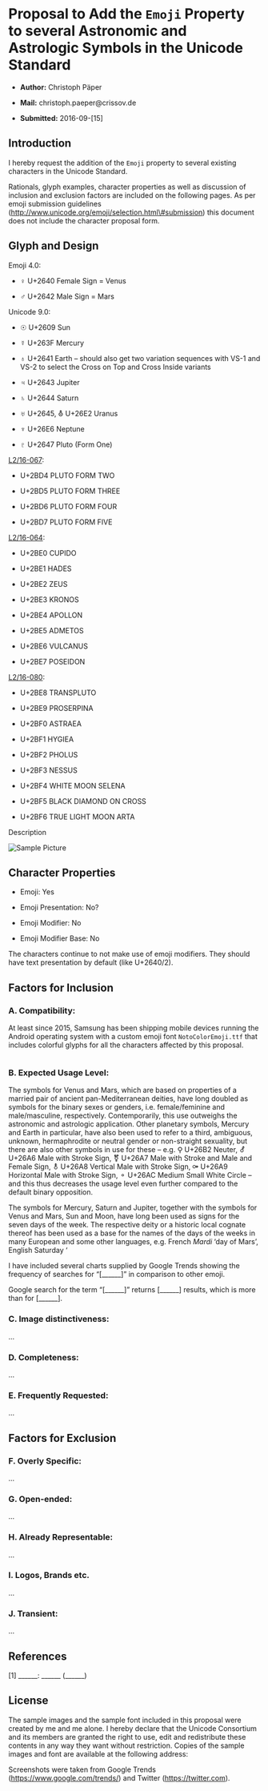 Proposal to Add the `Emoji` Property to several Astronomic and Astrologic Symbols in the Unicode Standard
=========================================================================================================

-   **Author:** Christoph Päper

-   **Mail:** christoph.paeper\@crissov.de

-   **Submitted:** 2016-09-[15]

Introduction
------------

I hereby request the addition of the `Emoji` property to several existing
characters in the Unicode Standard.

Rationals, glyph examples, character properties as well as discussion of
inclusion and exclusion factors are included on the following pages. As per
emoji submission guidelines
(http://www.unicode.org/emoji/selection.html\#submission) this document does not
include the character proposal form.

Glyph and Design
----------------

Emoji 4.0:

-   ♀ U+2640 Female Sign = Venus

-   ♂ U+2642 Male Sign = Mars

Unicode 9.0:

-   ☉ U+2609 Sun

-   ☿ U+263F Mercury

-   ♁ U+2641 Earth – should also get two variation sequences with VS-1 and VS-2
    to select the Cross on Top and Cross Inside variants

-   ♃ U+2643 Jupiter

-   ♄ U+2644 Saturn

-   ♅ U+2645, ⛢ U+26E2 Uranus

-   ♆ U+26E6 Neptune

-   ♇ U+2647 Pluto (Form One)

[L2/16-067](http://www.unicode.org/L2/L2016/16067r-astrological-plutos.pdf):

-   U+2BD4 PLUTO FORM TWO

-   U+2BD5 PLUTO FORM THREE

-   U+2BD6 PLUTO FORM FOUR

-   U+2BD7 PLUTO FORM FIVE

[L2/16-064](http://www.unicode.org/L2/L2016/16064r-uranian-planets.pdf):

-   U+2BE0 CUPIDO

-   U+2BE1 HADES

-   U+2BE2 ZEUS

-   U+2BE3 KRONOS

-   U+2BE4 APOLLON

-   U+2BE5 ADMETOS

-   U+2BE6 VULCANUS

-   U+2BE7 POSEIDON

[L2/16-080](http://www.unicode.org/L2/L2016/16080r-add-astrology.pdf):

-   U+2BE8 TRANSPLUTO

-   U+2BE9 PROSERPINA

-   U+2BF0 ASTRAEA

-   U+2BF1 HYGIEA

-   U+2BF2 PHOLUS

-   U+2BF3 NESSUS

-   U+2BF4 WHITE MOON SELENA

-   U+2BF5 BLACK DIAMOND ON CROSS

-   U+2BF6 TRUE LIGHT MOON ARTA

Description

![Sample Picture](.png)

Character Properties
--------------------

-   Emoji: Yes

-   Emoji Presentation: No?

-   Emoji Modifier: No

-   Emoji Modifier Base: No

The characters continue to not make use of emoji modifiers. They should have
text presentation by default (like U+2640/2).

Factors for Inclusion
---------------------

### A. Compatibility:

At least since 2015, Samsung has been shipping mobile devices running the
Android operating system with a custom emoji font `NotoColorEmoji.ttf` that
includes colorful glyphs for all the characters affected by this proposal.

![]()

### B. Expected Usage Level:

The symbols for Venus and Mars, which are based on properties of a married pair
of ancient pan-Mediterranean deities, have long doubled as symbols for the
binary sexes or genders, i.e. female/feminine and male/masculine, respectively.
Contemporarily, this use outweighs the astronomic and astrologic application.
Other planetary symbols, Mercury and Earth in particular, have also been used to
refer to a third, ambiguous, unknown, hermaphrodite or neutral gender or
non-straight sexuality, but there are also other symbols in use for these – e.g.
⚲ U+26B2 Neuter, ⚦ U+26A6 Male with Stroke Sign, ⚧ U+26A7 Male with Stroke and
Male and Female Sign, ⚨ U+26A8 Vertical Male with Stroke Sign, ⚩ U+26A9
Horizontal Male with Stroke Sign, ⚬ U+26AC Medium Small White Circle – and this
thus decreases the usage level even further compared to the default binary
opposition.

The symbols for Mercury, Saturn and Jupiter, together with the symbols for Venus
and Mars, Sun and Moon, have long been used as signs for the seven days of the
week. The respective deity or a historic local cognate thereof has been used as
a base for the names of the days of the weeks in many European and some other
languages, e.g. French *Mardi* ‘day of Mars’, English Saturday ‘

I have included several charts supplied by Google Trends showing the frequency
of searches for “[\_\_\_\_\_\_]” in comparison to other emoji.

Google search for the term “[\_\_\_\_\_\_]” returns [\_\_\_\_\_\_] results,
which is more than for [\_\_\_\_\_\_].

### C. Image distinctiveness:

...

### D. Completeness:

...

### E. Frequently Requested:

...

Factors for Exclusion
---------------------

### F. Overly Specific:

...

### G. Open-ended:

...

### H. Already Representable:

...

### I. Logos, Brands etc.

...

### J. Transient:

...

References
----------

[1] \_\_\_\_\_\_: \_\_\_\_\_\_ (\_\_\_\_\_\_)

License
-------

The sample images and the sample font included in this proposal were created by
me and me alone. I hereby declare that the Unicode Consortium and its members
are granted the right to use, edit and redistribute these contents in any way
they want without restriction. Copies of the sample images and font are
available at the following address:

Screenshots were taken from Google Trends (https://www.google.com/trends/) and
Twitter (https://twitter.com).
